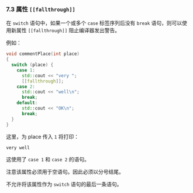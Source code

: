 ### 7.3    属性 `[[fallthrough]]`

在 `switch` 语句中，如果一个或多个 `case` 标签序列后没有 `break` 语句，则可以使用新属性 `[[fallthrough]]` 阻止编译器发出警告。

例如：

```c++
void commentPlace(int place)
{
  switch (place) {
    case 1:
      std::cout << "very ";
      [[fallthrough]];
    case 2:
      std::cout << "well\n";
      break;
    default:
      std::cout << "OK\n";
      break;
  }
}
```

这里，为 place 传入 `1` 将打印：

```
very well
```

这使用了 `case 1` 和 `case 2` 的语句。

注意该属性必须用于空语句。因此必须以分号结尾。

不允许将该属性作为 `switch` 语句的最后一条语句。